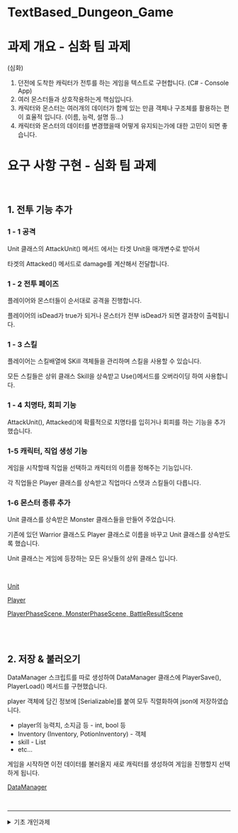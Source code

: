 # TextBased_Dungeon_Game

# 과제 개요 - 심화 팀 과제

(심화)
1. 던전에 도착한 캐릭터가 전투를 하는 게임을 텍스트로 구현합니다. (C# - Console App)
2. 여러 몬스터들과 상호작용하는게 핵심입니다.
3. 캐릭터와 몬스터는 여러개의 데이터가 함께 있는 만큼 객체나 구조체를 활용하는 편이 효율적 입니다.
(이름, 능력, 설명 등…)
1. 캐릭터와 몬스터의 데이터를 변경했을때 어떻게 유지되는가에 대한 고민이 되면 좋습니다.

# 요구 사항 구현 - 심화 팀 과제

<br/>

## 1. 전투 기능 추가

### 1 - 1 공격

Unit 클래스의 AttackUnit() 메서드 에서는 타겟 Unit을 매개변수로 받아서 

타겟의 Attacked() 메서드로 damage를 계산해서 전달합니다.

### 1 - 2 전투 페이즈

플레이어와 몬스터들이 순서대로 공격을 진행합니다.

플레이어의 isDead가 true가 되거나 몬스터가 전부 isDead가 되면 결과창이 출력됩니다.

### 1 - 3 스킬

플레이어는 스킬배열에 SKill 객체들을 관리하며 스킬을 사용할 수 있습니다.

모든 스킬들은 상위 클래스 Skill을 상속받고 Use()메서드를 오버라이딩 하여 사용합니다.

### 1 - 4 치명타, 회피 기능

AttackUnit(), Attacked()에 확률적으로 치명타를 입히거나 회피를 하는 기능을 추가 했습니다.

### 1-5 캐릭터, 직업 생성 기능

게임을 시작할때 직업을 선택하고 캐릭터의 이름을 정해주는 기능입니다.

각 직업들은 Player 클래스를 상속받고 직업마다 스탯과 스킬들이 다릅니다.

### 1-6 몬스터 종류 추가

Unit 클래스를 상속받은 Monster 클래스들을 만들어 주었습니다.

기존에 있던 Warrior 클래스도 Player 클래스로 이름을 바꾸고 Unit 클래스를 상속받도록 했습니다.

Unit 클래스는 게임에 등장하는 모든 유닛들의 상위 클래스 입니다.


<br/>

[Unit](https://github.com/kksoo0131/TextBased_Dungeon_Game/blob/main/Unit.cs)

[Player](https://github.com/kksoo0131/TextBased_Dungeon_Game/blob/main/Player.cs)

[PlayerPhaseScene, MonsterPhaseScene, BattleResultScene](https://github.com/kksoo0131/TextBased_Dungeon_Game/blob/main/Scene.cs)


<br/>
<br/>
 
## 2. 저장 & 불러오기

DataManager 스크립트를 따로 생성하여 DataManager 클래스에 PlayerSave(), PlayerLoad() 메서드를 구현했습니다.

player 객체에 담긴 정보에 [Serializable]를 붙여 모두 직렬화하여 json에 저장하였습니다.

* player의 능력치, 소지금 등 - int, bool 등
* Inventory (Inventory, PotionInventory) - 객체
* skill - List
* etc...

게임을 시작하면 이전 데이터를 불러올지 새로 캐릭터를 생성하여 게임을 진행할지 선택하게 됩니다.

[DataManager](https://github.com/kksoo0131/TextBased_Dungeon_Game/blob/develop/DataManager.cs)




<br/>
<hr/>

<details>

<summary>기초 개인과제</summary>
  
### 과제 개요 - 기초 개인과제

(기초)
1. 던전을 떠나기전 마을에서 장비를 구하는 게임을 텍스트로 구현합니다. (C# - Console App)
2. 상점의 아이템 중에서 나만의 장비를 구성하는 부분이 포인트입니다.
3. 장비는 여러개의 데이터가 함께 있는 만큼 객체나 구조체를 활용하는 편이 효율적 입니다.
(이름, 가격, 효과, 설명 등…)
4. 관련된 여러 데이터를 다루는 부분은 배열이 도움이 됩니다.

### 요구 사항 구현 - 기초 개인과제

<br/>

## 1. 게임 시작 화면

각 화면마다 Scene 클래스를 상속받아서 새로운 클래스를 정의했고 

Enum ScenType과 SceneManager 클래스를 이용해서 화면의 전환을 구현했습니다.

SceneManager은 List로 각 Scene을 관리하고 SceneType()을 통해서 해당 scene에 접근할 수 있습니다.

[DungeonGame](https://github.com/kksoo0131/TextBased_Dungeon_Game/blob/main/DungeonGame.cs)

[SceneManager](https://github.com/kksoo0131/TextBased_Dungeon_Game/blob/main/SceneManager.cs)

[Scene](https://github.com/kksoo0131/TextBased_Dungeon_Game/blob/main/Scene.cs)


<br/>

처음 게임이 시작될때 SceneManager의 SceneList에 Scene들이 추가되고각 화면에서 입력받는 입력 값에 따라서 

SceneManager에서 다른 Scene의 DrawScene()메서드를 호출해서 화면을 그려줍니다.

DrawScene()메서드는 Scene 클래스의 메소드로 각 Scene에서 오버라이드 해서 사용합니다.

<br/>
<br/>

## 2. 상태 보기 + 선택 8

캐릭터의 객체를 Warrior 클래스로 생성하고 Warrior 클래스의 PlayerInfo() 메서드로

캐릭터의 정보를 StringBuilder을 이용해 문자열로 만들어서 return 합니다

캐릭터의 상태를 보는 StatusScene에서는 캐릭터 정보 문자열을 받아서 화면에 출력할 String을 만들고 출력합니다.


### 선택8. 장착 개선

Warrior 클래스에 Itemtype에 따라서 객체를 하나씩 생성했고

EquipItem()메서드를 통해 아이템을 장착할때 이미 장착하고 있는 아이템이 있다면 해당 아이템을 해제하고 새로운 아이템을 장착하게 구현했고

장착하는 아이템의 능력치를 받을 프로퍼티를 만들어서 따로 저장했습니다.

[Warrior](https://github.com/kksoo0131/TextBased_Dungeon_Game/blob/main/Warrior.cs)
<br/>
<br/>

## 3. 인벤토리 + 선택2 + 선택5 

### 선택 2. 아이템 정보를 배열로 관리
아이템을 List로 관리하는 클래스 입니다.

### 선택 5. 인벤토리 크기 맞춤
MakeItemInfo() 메서드에서 StringBuilder를 사용해 각 칸의 길이를 일정하게 맞추어 String을 만들어 return 합니다.

<br/>
그리고 MakeItemList(), MakeEquipList(), MakeSellList() 등의 메서드로 해당되는 아이템 목록을 StringBuilder를 사용해서 string 형태로 return 할 때 MakeItemInfo()메서드가 활용되고,

InventoryScene, ShopScene등에서 해당 메서드들을 이용해 출력할 String을 만들고 출력합니다.

[Inventory](https://github.com/kksoo0131/TextBased_Dungeon_Game/blob/main/Inventory.cs)
<br/>
<br/>

## 4. 아이템 클래스 선택 1 + 선택6

### 선택1. 아이템 정보를 클래스로 구현

아이템의 정보를 가진 Item 클래스를 만들었고

아이템의 타입에따라서 Item클래스를 상속한 Weapon클래스와 Armor클래스를 만들었습니다.

### 선택 6. 인벤토리 정렬하기

인벤토리에서는 List로 아이템을 관리하고 있기때문에 List.Sort()메서드를 이용해서 아이템을 정렬할 수 있는 기능이 있었고,

원하는 이름, 장착여부, 공격력, 방어력 순으로 정렬하기 위해서 Item 클래스가 IComparable<Item> 인터페이스를 상속받았고

입력받은 열거형 SortingInventory에 따라서 비교를 수행하는 CompareBySortingInventory()메서드를 만들었습니다

[Item](https://github.com/kksoo0131/TextBased_Dungeon_Game/blob/main/Item.cs)

<br/>
<br/>

## 선택 7. 상점 - 아이템 구매, 판매

Scene을 상속받은 ShopScene클래스, Inventory를 상속받는 Shop 클래스를 만들어 주었습니다.

MakeItemInfo(), MakeItemList(), MakeShopList()등의 메서드들을 Shop의 기능에 맞게 오버라이딩 했고,

BuyItem() 메서드로 아이템 구매를 구현했습니다. 

<br/>

아이템 판매는 Warrior클래스에서 SellItem()메서드로 구현했습니다.

[Shop](https://github.com/kksoo0131/TextBased_Dungeon_Game/blob/main/Inventory.cs)

<br/>
<br/>

## 선택9. 던전입장, 휴식, 레벨업

던전 입장과 레벨업은 DungeonGame 클래스의 EnterDungeon()으로 구현했고

Scene클래스를 상속받은 DungeonEnterScene, DungeonClearScene, DungeonFailScene, RestScene을 만들어 주었습니다.

[DungeonGame](https://github.com/kksoo0131/TextBased_Dungeon_Game/blob/main/DungeonGame.cs)
<br/>
<br/>

</details>

